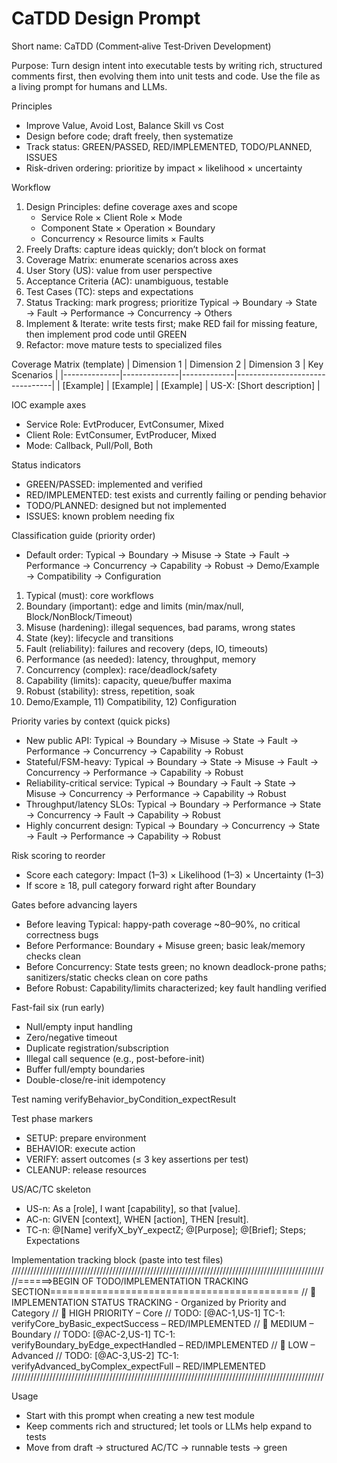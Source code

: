# CaTDD Design Prompt

Short name: CaTDD (Comment‑alive Test‑Driven Development)

Purpose: Turn design intent into executable tests by writing rich, structured comments first, then evolving them into unit tests and code. Use the file as a living prompt for humans and LLMs.

Principles
- Improve Value, Avoid Lost, Balance Skill vs Cost
- Design before code; draft freely, then systematize
- Track status: GREEN/PASSED, RED/IMPLEMENTED, TODO/PLANNED, ISSUES
 - Risk-driven ordering: prioritize by impact × likelihood × uncertainty

Workflow
1) Design Principles: define coverage axes and scope
   - Service Role × Client Role × Mode
   - Component State × Operation × Boundary
   - Concurrency × Resource limits × Faults
2) Freely Drafts: capture ideas quickly; don’t block on format
3) Coverage Matrix: enumerate scenarios across axes
4) User Story (US): value from user perspective
5) Acceptance Criteria (AC): unambiguous, testable
6) Test Cases (TC): steps and expectations
7) Status Tracking: mark progress; prioritize Typical → Boundary → State → Fault → Performance → Concurrency → Others
8) Implement & Iterate: write tests first; make RED fail for missing feature, then implement prod code until GREEN
9) Refactor: move mature tests to specialized files

Coverage Matrix (template)
| Dimension 1  | Dimension 2  | Dimension 3 | Key Scenarios                  |
|--------------|--------------|-------------|--------------------------------|
| [Example]    | [Example]    | [Example]   | US-X: [Short description]      |

IOC example axes
- Service Role: EvtProducer, EvtConsumer, Mixed
- Client Role: EvtConsumer, EvtProducer, Mixed
- Mode: Callback, Pull/Poll, Both

Status indicators
- GREEN/PASSED: implemented and verified
- RED/IMPLEMENTED: test exists and currently failing or pending behavior
- TODO/PLANNED: designed but not implemented
- ISSUES: known problem needing fix

Classification guide (priority order)
- Default order: Typical → Boundary → Misuse → State → Fault → Performance → Concurrency → Capability → Robust → Demo/Example → Compatibility → Configuration

1) Typical (must): core workflows
2) Boundary (important): edge and limits (min/max/null, Block/NonBlock/Timeout)
3) Misuse (hardening): illegal sequences, bad params, wrong states
4) State (key): lifecycle and transitions
5) Fault (reliability): failures and recovery (deps, IO, timeouts)
6) Performance (as needed): latency, throughput, memory
7) Concurrency (complex): race/deadlock/safety
8) Capability (limits): capacity, queue/buffer maxima
9) Robust (stability): stress, repetition, soak
10) Demo/Example, 11) Compatibility, 12) Configuration

Priority varies by context (quick picks)
- New public API: Typical → Boundary → Misuse → State → Fault → Performance → Concurrency → Capability → Robust
- Stateful/FSM-heavy: Typical → Boundary → State → Misuse → Fault → Concurrency → Performance → Capability → Robust
- Reliability-critical service: Typical → Boundary → Fault → State → Misuse → Concurrency → Performance → Capability → Robust
- Throughput/latency SLOs: Typical → Boundary → Performance → State → Concurrency → Fault → Capability → Robust
- Highly concurrent design: Typical → Boundary → Concurrency → State → Fault → Performance → Capability → Robust

Risk scoring to reorder
- Score each category: Impact (1–3) × Likelihood (1–3) × Uncertainty (1–3)
- If score ≥ 18, pull category forward right after Boundary

Gates before advancing layers
- Before leaving Typical: happy-path coverage ~80–90%, no critical correctness bugs
- Before Performance: Boundary + Misuse green; basic leak/memory checks clean
- Before Concurrency: State tests green; no known deadlock-prone paths; sanitizers/static checks clean on core paths
- Before Robust: Capability/limits characterized; key fault handling verified

Fast-fail six (run early)
- Null/empty input handling
- Zero/negative timeout
- Duplicate registration/subscription
- Illegal call sequence (e.g., post-before-init)
- Buffer full/empty boundaries
- Double-close/re-init idempotency

Test naming
verifyBehavior_byCondition_expectResult

Test phase markers
- SETUP: prepare environment
- BEHAVIOR: execute action
- VERIFY: assert outcomes (≤ 3 key assertions per test)
- CLEANUP: release resources

US/AC/TC skeleton
- US-n: As a [role], I want [capability], so that [value].
- AC-n: GIVEN [context], WHEN [action], THEN [result].
- TC-n: @[Name] verifyX_byY_expectZ; @[Purpose]; @[Brief]; Steps; Expectations

Implementation tracking block (paste into test files)
///////////////////////////////////////////////////////////////////////////////////////////////////
//======>BEGIN OF TODO/IMPLEMENTATION TRACKING SECTION===========================================
// 🔴 IMPLEMENTATION STATUS TRACKING - Organized by Priority and Category
// 🥇 HIGH PRIORITY – Core
//   TODO: [@AC-1,US-1] TC-1: verifyCore_byBasic_expectSuccess – RED/IMPLEMENTED
// 🥈 MEDIUM – Boundary
//   TODO: [@AC-2,US-1] TC-1: verifyBoundary_byEdge_expectHandled – RED/IMPLEMENTED
// 🥉 LOW – Advanced
//   TODO: [@AC-3,US-2] TC-1: verifyAdvanced_byComplex_expectFull – RED/IMPLEMENTED
///////////////////////////////////////////////////////////////////////////////////////////////////

Usage
- Start with this prompt when creating a new test module
- Keep comments rich and structured; let tools or LLMs help expand to tests
- Move from draft → structured AC/TC → runnable tests → green
